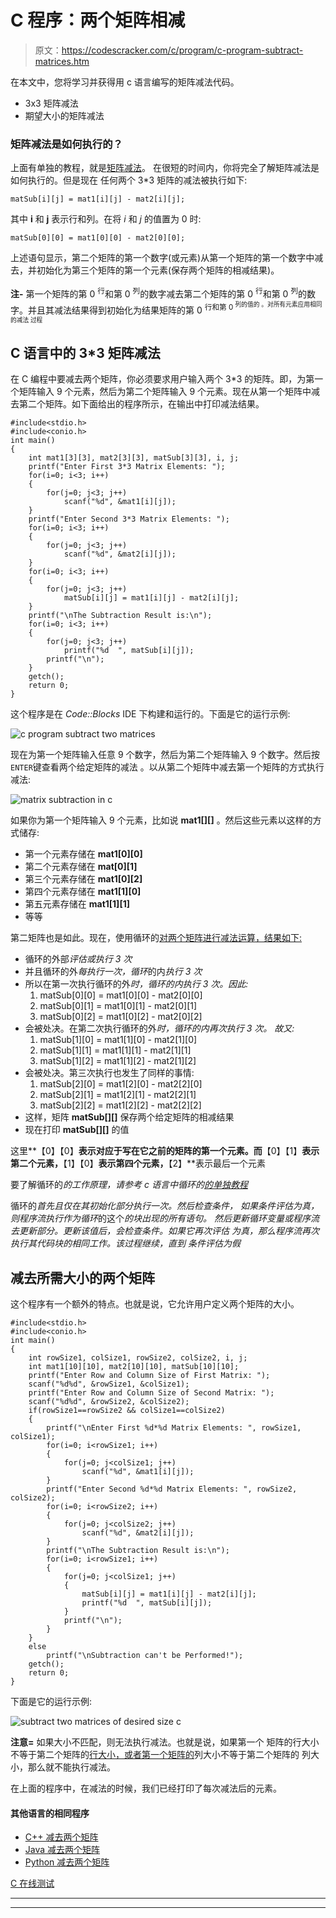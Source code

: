 # C 程序：两个矩阵相减

> 原文：<https://codescracker.com/c/program/c-program-subtract-matrices.htm>

在本文中，您将学习并获得用 c 语言编写的矩阵减法代码。

*   3x3 矩阵减法
*   期望大小的矩阵减法

### 矩阵减法是如何执行的？

上面有单独的教程，就是[矩阵减法](/nonprog/matrix-subtraction.htm)。 在很短的时间内，你将完全了解矩阵减法是如何执行的。但是现在 任何两个 3*3 矩阵的减法被执行如下:

```
matSub[i][j] = mat1[i][j] - mat2[i][j];
```

其中 **i** 和 **j** 表示行和列。在将 *i* 和 *j* 的值置为 0 时:

```
matSub[0][0] = mat1[0][0] - mat2[0][0];
```

上述语句显示，第二个矩阵的第一个数字(或元素)从第一个矩阵的第一个数字中减去，并初始化为第三个矩阵的第一个元素(保存两个矩阵的相减结果)。

**注-** 第一个矩阵的第 0 <sup>行</sup>和第 0 <sup>列</sup>的数字减去第二个矩阵的第 0 <sup>行</sup>和第 0 <sup>列</sup>的数字。并且其减法结果得到初始化为结果矩阵的第 0 <sup>行和第 0 <sup>列的值的 。对所有元素应用相同的减法 过程</sup></sup>

## C 语言中的 3*3 矩阵减法

在 C 编程中要减去两个矩阵，你必须要求用户输入两个 3*3 的矩阵。即，为第一个矩阵输入 9 个元素，然后为第二个矩阵输入 9 个元素。现在从第一个矩阵中减去第二个矩阵。如下面给出的程序所示，在输出中打印减法结果。

```
#include<stdio.h>
#include<conio.h>
int main()
{
    int mat1[3][3], mat2[3][3], matSub[3][3], i, j;
    printf("Enter First 3*3 Matrix Elements: ");
    for(i=0; i<3; i++)
    {
        for(j=0; j<3; j++)
            scanf("%d", &mat1[i][j]);
    }
    printf("Enter Second 3*3 Matrix Elements: ");
    for(i=0; i<3; i++)
    {
        for(j=0; j<3; j++)
            scanf("%d", &mat2[i][j]);
    }
    for(i=0; i<3; i++)
    {
        for(j=0; j<3; j++)
            matSub[i][j] = mat1[i][j] - mat2[i][j];
    }
    printf("\nThe Subtraction Result is:\n");
    for(i=0; i<3; i++)
    {
        for(j=0; j<3; j++)
            printf("%d  ", matSub[i][j]);
        printf("\n");
    }
    getch();
    return 0;
}
```

这个程序是在 *Code::Blocks* IDE 下构建和运行的。下面是它的运行示例:

![c program subtract two matrices](img/7335319e9d085ed1f44c6e4a4d382c53.png)

现在为第一个矩阵输入任意 9 个数字，然后为第二个矩阵输入 9 个数字。然后按`ENTER`键查看两个给定矩阵的减法 。以从第二个矩阵中减去第一个矩阵的方式执行减法:

![matrix subtraction in c](img/ac277857b8bd96778ac28e01a8ced044.png)

如果你为第一个矩阵输入 9 个元素，比如说 **mat1[][]** 。然后这些元素以这样的方式储存:

*   第一个元素存储在 **mat1[0][0]**
*   第二个元素存储在 **mat[0][1]**
*   第三个元素存储在 **mat1[0][2]**
*   第四个元素存储在 **mat1[1][0]**
*   第五元素存储在 **mat1[1][1]**
*   等等

第二矩阵也是如此。现在，使用循环的[对两个矩阵进行减法运算，结果如下:](/c/c-for-loop.htm)

*   循环的外部*评估或执行 3 次*
*   并且循环的外*每执行一次，循环*的内*执行 3 次*
*   所以在第一次执行循环的外*时，*循环的内*执行 3 次。因此:*
    1.  matSub[0][0] = mat1[0][0] - mat2[0][0]
    2.  matSub[0][1] = mat1[0][1] - mat2[0][1]
    3.  matSub[0][2] = mat1[0][2] - mat2[0][2]
*   会被处决。在第二次执行循环的外*时，*循环的内*再次执行 3 次。 故又:*
    1.  matSub[1][0] = mat1[1][0] - mat2[1][0]
    2.  matSub[1][1] = mat1[1][1] - mat2[1][1]
    3.  matSub[1][2] = mat1[1][2] - mat2[1][2]
*   会被处决。第三次执行也发生了同样的事情:
    1.  matSub[2][0] = mat1[2][0] - mat2[2][0]
    2.  matSub[2][1] = mat1[2][1] - mat2[2][1]
    3.  matSub[2][2] = mat1[2][2] - mat2[2][2]
*   这样，矩阵 **matSub[][]** 保存两个给定矩阵的相减结果
*   现在打印 **matSub[][]** 的值

这里**【0】【0】**表示对应于写在它之前的矩阵的第一个元素。而**【0】【1】**表示 第二个元素，**【1】【0】**表示第四个元素，**【2】**表示最后一个元素

要了解循环的*的工作原理，请参考 c 语言中循环的[的单独教程](/c/c-for-loop.htm)*

循环的*首先且仅在其初始化部分执行一次。然后检查条件， 如果条件评估为真，则程序流执行作为循环*的这个*的块出现的所有语句。 然后更新循环变量或程序流去更新部分。更新该值后，会检查条件。如果它再次评估 为真，那么程序流再次执行其代码块的相同工作。该过程继续，直到 条件评估为假*

## 减去所需大小的两个矩阵

这个程序有一个额外的特点。也就是说，它允许用户定义两个矩阵的大小。

```
#include<stdio.h>
#include<conio.h>
int main()
{
    int rowSize1, colSize1, rowSize2, colSize2, i, j;
    int mat1[10][10], mat2[10][10], matSub[10][10];
    printf("Enter Row and Column Size of First Matrix: ");
    scanf("%d%d", &rowSize1, &colSize1);
    printf("Enter Row and Column Size of Second Matrix: ");
    scanf("%d%d", &rowSize2, &colSize2);
    if(rowSize1==rowSize2 && colSize1==colSize2)
    {
        printf("\nEnter First %d*%d Matrix Elements: ", rowSize1, colSize1);
        for(i=0; i<rowSize1; i++)
        {
            for(j=0; j<colSize1; j++)
                scanf("%d", &mat1[i][j]);
        }
        printf("Enter Second %d*%d Matrix Elements: ", rowSize2, colSize2);
        for(i=0; i<rowSize2; i++)
        {
            for(j=0; j<colSize2; j++)
                scanf("%d", &mat2[i][j]);
        }
        printf("\nThe Subtraction Result is:\n");
        for(i=0; i<rowSize1; i++)
        {
            for(j=0; j<colSize1; j++)
            {
                matSub[i][j] = mat1[i][j] - mat2[i][j];
                printf("%d  ", matSub[i][j]);
            }
            printf("\n");
        }
    }
    else
        printf("\nSubtraction can't be Performed!");
    getch();
    return 0;
}
```

下面是它的运行示例:

![subtract two matrices of desired size c](img/c5b245a5b4aff18d654c3ddbd52f22a0.png)

**注意=** 如果大小不匹配，则无法执行减法。也就是说，如果第一个 矩阵的行大小不等于第二个矩阵的<u>行大小，或者第一个矩阵的</u>列大小不等于第二个矩阵的 列大小，那么就不能执行减法。

在上面的程序中，在减法的时候，我们已经打印了每次减法后的元素。

#### 其他语言的相同程序

*   [C++ 减去两个矩阵](/cpp/program/cpp-program-subtract-matrices.htm)
*   [Java 减去两个矩阵](/java/program/java-program-subtract-matrices.htm)
*   [Python 减去两个矩阵](/python/program/python-program-subtract-two-matrices.htm)

[C 在线测试](/exam/showtest.php?subid=2)

* * *

* * *